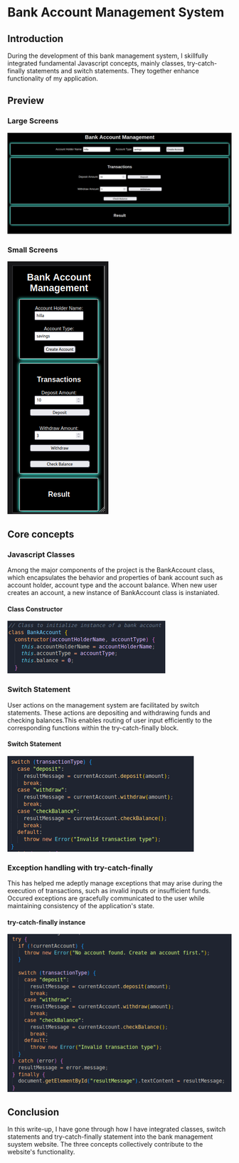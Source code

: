 # Bank Account Management System

## Introduction

During the development of this bank management system, I skillfully integrated fundamental Javascript concepts, mainly classes, try-catch-finally statements and switch statements. They together enhance functionality of my application.

## Preview
### Large Screens
![class constructor](assets/largeScreen.png)
### Small Screens
![class constructor](assets/smallScreen.png)

## Core concepts

### Javascript Classes

Among the major components of the project is the BankAccount class, which encapsulates the behavior and properties of bank account such as account holder, account type and the account balance.
When new user creates an account, a new instance of BankAccount class is instaniated.

#### Class Constructor

![class constructor](assets/classFile.png)

### Switch Statement

User actions on the management system are facilitated by switch statements. These actions are depositing and withdrawing funds and checking balances.This enables routing of user input efficiently to the corresponding functions within the try-catch-finally block.

#### Switch Statement

![switch statement](assets/switchFile.png)

### Exception handling with try-catch-finally

This has helped me adeptly manage exceptions that may arise during the execution of transactions, such as invalid inputs or insufficient funds. Occured exceptions are gracefully communicated to the user while maintaining consistency of the application's state.

#### try-catch-finally instance

![try-catch-finally-block](assets/tryCatchFile.png)

## Conclusion

In this write-up, I have gone through how I have integrated classes, switch statements and try-catch-finally statement into the bank management suystem website. The three concepts collectively contribute to the website's functionality.
